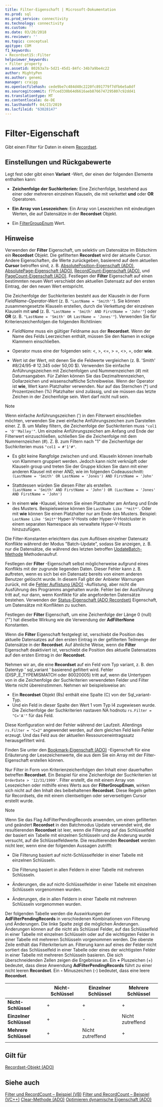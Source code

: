 ```yaml
---
title: Filter-Eigenschaft | Microsoft-Dokumentation
ms.prod: sql
ms.prod_service: connectivity
ms.technology: connectivity
ms.custom: ''
ms.date: 03/20/2018
ms.reviewer: ''
ms.topic: conceptual
apitype: COM
f1_keywords:
- Recordset15::Filter
helpviewer_keywords:
- Filter property
ms.assetid: 80263a7a-5d21-45d1-84fc-34b7a9be4c22
author: MightyPen
ms.author: genemi
manager: craigg
ms.openlocfilehash: cede9be7c484d40c2220fc891779f7dfb6e5a8df
ms.sourcegitcommit: f7fced330b64d6616aeb8766747295807c92dd41
ms.translationtype: MT
ms.contentlocale: de-DE
ms.lasthandoff: 04/23/2019
ms.locfileid: "63028147"
---
```

# <a name="filter-property"></a>Filter-Eigenschaft
Gibt einen Filter für Daten in einem [Recordset](../../../ado/reference/ado-api/recordset-object-ado.md).  
  
## <a name="settings-and-return-values"></a>Einstellungen und Rückgabewerte

Legt fest oder gibt einen **Variant** -Wert, der einen der folgenden Elemente enthalten kann:  
  
-   **Zeichenfolge der Suchkriterien:** Eine Zeichenfolge, bestehend aus einer oder mehreren einzelnen Klauseln, die mit verkettet **und** oder **OR** Operatoren.  
  
-   **Ein Array von Lesezeichen:** Ein Array von Lesezeichen mit eindeutigen Werten, die auf Datensätze in der **Recordset** Objekt.  
  
-   Ein [FilterGroupEnum](../../../ado/reference/ado-api/filtergroupenum.md) Wert.  
  
## <a name="remarks"></a>Hinweise

Verwenden der **Filter** Eigenschaft, um selektiv um Datensätze im Bildschirm ein **Recordset** Objekt. Die gefilterten **Recordset** wird der aktuelle Cursor. Andere Eigenschaften, die Werte zurückgeben, basierend auf dem aktuellen **Cursor** betroffen sind, z. B. [AbsolutePosition-Eigenschaft (ADO)](../../../ado/reference/ado-api/absoluteposition-property-ado.md), [AbsolutePage-Eigenschaft (ADO)](../../../ado/reference/ado-api/absolutepage-property-ado.md), [ RecordCount-Eigenschaft (ADO)](../../../ado/reference/ado-api/recordcount-property-ado.md), und [PageCount-Eigenschaft (ADO)](../../../ado/reference/ado-api/pagecount-property-ado.md). Festlegen der **Filter** Eigenschaft auf einen bestimmten neuen Wert verschiebt den aktuellen Datensatz auf den ersten Eintrag, der den neuen Wert entspricht.
  
Die Zeichenfolge der Suchkriterien besteht aus der Klauseln in der Form *FieldName-Operator-Wert* (z. B. `"LastName = 'Smith'"`). Sie können zusammengesetzte Klauseln erstellen, durch die Verkettung der einzelnen Klauseln mit **und** (z. B. `"LastName = 'Smith' AND FirstName = 'John'"`) oder **OR** (z. B. `"LastName = 'Smith' OR LastName = 'Jones'"`). Verwenden Sie für Kriterienzeichenfolgen die folgenden Richtlinien:

-   *FieldName* muss ein gültiger Feldname aus der **Recordset**. Wenn der Name des Felds Leerzeichen enthält, müssen Sie den Namen in eckige Klammern einschließen.  
  
-   Operator muss eine der folgenden sein: \<, >, \<=, > =, <>, =, oder **wie**.  
  
-   Wert ist der Wert, mit denen Sie die Feldwerte vergleichen (z. B. 'Smith' #8/24/95-# 12.345 oder 50,00 $). Verwenden Sie einfache Anführungszeichen mit Zeichenfolgen und Nummernzeichen (#) mit Datumsangaben. Für Zahlen können Sie das Dezimaltrennzeichen, Dollarzeichen und wissenschaftliche Schreibweise. Wenn der Operator ist **wie**, Wert kann Platzhalter verwenden. Nur auf das Sternchen (*) und Prozentzeichen (%) Platzhalter sind zulässig, und sie müssen das letzte Zeichen in der Zeichenfolge sein. Wert darf nicht null sein.  
  
> [!NOTE]
>  Wenn einfache Anführungszeichen (') in den Filterwert einschließen möchten, verwenden Sie zwei einfache Anführungszeichen zum Darstellen einer. Z. B. um Malley filtern, die Zeichenfolge der Suchkriterien muss `"col1 = 'O''Malley'"`. Um einzelne Anführungszeichen am Anfang und Ende der Filterwert einzuschließen, schließen Sie die Zeichenfolge mit dem Nummernzeichen (#). Z. B. zum Filtern nach "1" die Zeichenfolge der Suchkriterien muss `"col1 = #'1'#"`.  
  
-   Es gibt keine Rangfolge zwischen und und. Klauseln können innerhalb von Klammern gruppiert werden. Jedoch kann nicht verknüpft oder Klauseln group und treten Sie der Gruppe klicken Sie dann mit einer anderen Klausel mit einer AND, wie im folgenden Codeausschnitt:  
 `(LastName = 'Smith' OR LastName = 'Jones') AND FirstName = 'John'`  
  
-   Stattdessen würden Sie diesen Filter als erstellen.  
 `(LastName = 'Smith' AND FirstName = 'John') OR (LastName = 'Jones' AND FirstName = 'John')`  
  
-   In einem **wie** -Klausel, können Sie einen Platzhalter am Anfang und Ende des Musters. Beispielsweise können Sie `LastName Like '*mit*'`. Oder mit **wie** können Sie einen Platzhalter nur am Ende des Musters. Beispiel: `LastName Like 'Smit*'`Hyper-V-Hosts oder Hyper-V-Hostcluster in einem separaten Namespace als verwaltete Hyper-V-Hosts hinzuzufügen.  
  
 Die Filter-Konstanten erleichtern das zum Auflösen einzelner Datensatz Konflikte während der Modus "Batch-Update", sodass Sie anzeigen, z. B. nur die Datensätze, die während des letzten betroffen [UpdateBatch-Methode](../../../ado/reference/ado-api/updatebatch-method.md) Methodenaufruf.  
  
Festlegen der **Filter** -Eigenschaft selbst möglicherweise aufgrund eines Konflikts mit der zugrunde liegenden Daten. Dieser Fehler kann z. B. auftreten, wenn es sich bei ein Datensatz bereits von einem anderen Benutzer gelöscht wurde. In diesem Fall gibt der Anbieter Warnungen zurück, mit die [Fehler Auflistung (ADO)](../../../ado/reference/ado-api/errors-collection-ado.md) -Auflistung, aber nicht die Ausführung des Programms angehalten wurde. Fehler bei der Ausführung tritt auf, nur dann, wenn Konflikte für alle angeforderten Datensätze bestehen. Verwenden der [Status-Eigenschaft (ADO Recordset)](../../../ado/reference/ado-api/status-property-ado-recordset.md) Eigenschaft, um Datensätze mit Konflikten zu suchen.  
  
Festlegen der **Filter** Eigenschaft, um eine Zeichenfolge der Länge 0 (null) ("") hat dieselbe Wirkung wie die Verwendung der **AdFilterNone** Konstanten.
  
Wenn die **Filter** Eigenschaft festgelegt ist, verschiebt die Position des aktuelle Datensatzes auf den ersten Eintrag in der gefilterten Teilmenge der Datensätze in der **Recordset**. Auf ähnliche Weise, wenn die **Filter** Eigenschaft deaktiviert ist, verschiebt die Position des aktuelle Datensatzes auf den ersten Eintrag in der **Recordset**.

Nehmen wir an, die eine **Recordset** auf ein Feld vom Typ variant, z. B. den Datentyp ' sql_variant ' basierend gefiltert wird. Fehler (DISP_E_TYPEMISMATCH oder 80020005) tritt auf, wenn die Untertypen von in die Zeichenfolge der Suchkriterien verwendeten Felder und Filter Werte nicht übereinstimmen. Nehmen wir beispielsweise an:

- Ein **Recordset** Objekt (Rs) enthält eine Spalte (C) von der Sql_variant-Typ.
- Und ein Feld in dieser Spalte den Wert 1 vom Typ I4 zugewiesen wurde. Die Zeichenfolge der Suchkriterien nastaven NA hodnotu `rs.Filter = "C='A'"` für das Feld.

Diese Konfiguration wird der Fehler während der Laufzeit. Allerdings `rs.Filter = "C=2"` angewendet werden, auf dem gleichen Feld kein Fehler erzeugt. Und das Feld aus der aktuellen Ressourceneintragssatz herausgefiltert wird.

Finden Sie unter den [Bookmark-Eigenschaft (ADO)](../../../ado/reference/ado-api/bookmark-property-ado.md) -Eigenschaft für eine Erläuterung der Lesezeichenwerte, die aus dem Sie ein Array mit der Filter-Eigenschaft erstellen können.

Nur Filter in Form von Kriterienzeichenfolgen den Inhalt einer dauerhaften betreffen **Recordset**. Ein Beispiel für eine Zeichenfolge der Suchkriterien ist `OrderDate > '12/31/1999'`. Filter erstellt, die mit einem Array von Lesezeichen oder mithilfe eines Werts aus der **FilterGroupEnum**, wirken sich nicht auf den Inhalt des beibehaltenen **Recordset**. Diese Regeln gelten für Recordsets, die mit einem clientseitigen oder serverseitigen Cursor erstellt wurde.
  
> [!NOTE]
>  Wenn Sie das Flag AdFilterPendingRecords anwenden, um einen gefilterten und geändert **Recordset** in den Batchmodus Update verwendet wird, die resultierenden **Recordset** ist leer, wenn die Filterung auf das Schlüsselfeld der basiert ein Tabelle mit einzelnen Schlüsseln und die Änderung wurde versucht, auf die Schlüsselfeldwerte. Die resultierenden **Recordset** werden nicht leer, wenn eine der folgenden Aussagen zutrifft:  
  
-   Die Filterung basiert auf nicht-Schlüsselfelder in einer Tabelle mit einzelnen Schlüsseln.  
  
-   Die Filterung basiert in allen Feldern in einer Tabelle mit mehreren Schlüsseln.  
  
-   Änderungen, die auf nicht-Schlüsselfelder in einer Tabelle mit einzelnen Schlüsseln vorgenommen wurden.  
  
-   Änderungen, die in allen Feldern in einer Tabelle mit mehreren Schlüsseln vorgenommen wurden.  
  
Der folgenden Tabelle werden die Auswirkungen der **AdFilterPendingRecords** in verschiedenen Kombinationen von Filterung und Änderungen. Die linke Spalte zeigt die möglichen Änderungen. Änderungen können auf die nicht als Schlüssel Felder, auf das Schlüsselfeld in einer Tabelle mit einzelnen Schlüsseln oder auf die wichtigsten Felder in einer Tabelle mit mehreren Schlüsseln vorgenommen werden. Die oberste Zeile enthält das Filterkriterium an. Filterung kann auf eines der Felder nicht sortiert das Schlüsselfeld in einer Tabelle oder eines der wichtigsten Felder in einer Tabelle mit mehreren Schlüsseln basieren. Die sich überschneidenden Zellen zeigen die Ergebnisse an. Ein **+** Pluszeichen (+) bedeutet, dass diese Anwendung **AdFilterPendingRecords** führt zu einer nicht leeren **Recordset**. Ein **-** Minuszeichen (-) bedeutet, dass eine leere **Recordset**.  
  
||Nicht-Schlüssel|Einzelner Schlüssel|Mehrere Schlüssel|
|-|--------------|----------------|-------------------|
|**Nicht-Schlüssel**|+|+|+|
|**Einzelner Schlüssel**|+|-|Nicht zutreffend|
|**Mehrere Schlüssel**|+|Nicht zutreffend|+|
|||||
  
## <a name="applies-to"></a>Gilt für

[Recordset-Objekt (ADO)](../../../ado/reference/ado-api/recordset-object-ado.md)  
  
## <a name="see-also"></a>Siehe auch

[Filter und RecordCount – Beispiel (VB)](../../../ado/reference/ado-api/filter-and-recordcount-properties-example-vb.md)
[Filter und RecordCount – Beispiel (VC++)](../../../ado/reference/ado-api/filter-and-recordcount-properties-example-vc.md)
[Clear-Methode (ADO)](../../../ado/reference/ado-api/clear-method-ado.md) 
 [Optimieren dynamische Eigenschaft (ADO)](../../../ado/reference/ado-api/optimize-property-dynamic-ado.md)
